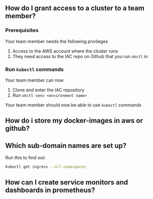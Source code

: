 
## How do I grant access to a cluster to a team member?

### Prerequisites

Your team member needs the following privileges

1. Access to the AWS account where the cluster runs
1. They need access to the IAC repo on Github that you run `okctl` in

### Run `kubectl` commands

Your team member can now

1. Clone and enter the IAC repository
1. Run `okctl venv <environment name>`

Your team member should now be able to use `kubectl` commands

## How do i store my docker-images in aws or github?

## Which sub-domain names are set up?

Run this to find out:

```bash
kubectl get ingress --all-namespaces
```

## How can I create service monitors and dashboards in prometheus?
